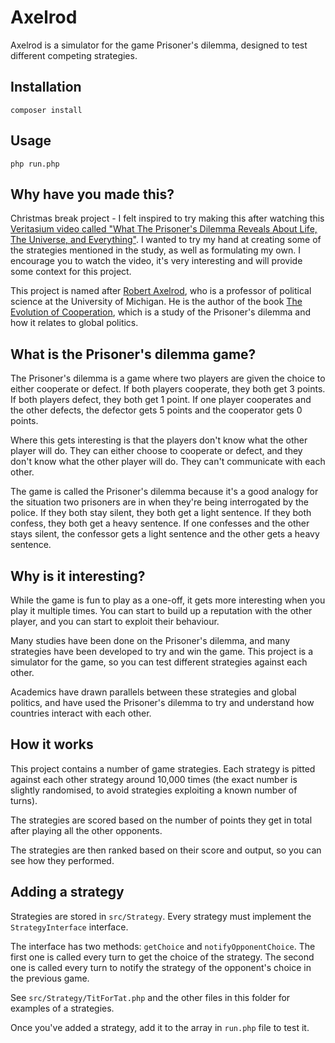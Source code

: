 # Axelrod

Axelrod is a simulator for the game Prisoner's dilemma, designed to test different competing strategies.

## Installation
`composer install`

## Usage
`php run.php`

## Why have you made this?
Christmas break project - I felt inspired to try making this after watching this [Veritasium video called "What The Prisoner's Dilemma Reveals About Life, The Universe, and Everything"](https://www.youtube.com/watch?v=mScpHTIi-kM). I wanted to try my hand at creating some of the strategies mentioned in the study, as well as formulating my own. I encourage you to watch the video, it's very interesting and will provide some context for this project.

This project is named after [Robert Axelrod](https://en.wikipedia.org/wiki/Robert_Axelrod), who is a professor of political science at the University of Michigan. He is the author of the book [The Evolution of Cooperation](https://en.wikipedia.org/wiki/The_Evolution_of_Cooperation), which is a study of the Prisoner's dilemma and how it relates to global politics.

## What is the Prisoner's dilemma game?
The Prisoner's dilemma is a game where two players are given the choice to either cooperate or defect. If both players cooperate, they both get 3 points. If both players defect, they both get 1 point. If one player cooperates and the other defects, the defector gets 5 points and the cooperator gets 0 points.

Where this gets interesting is that the players don't know what the other player will do. They can either choose to cooperate or defect, and they don't know what the other player will do. They can't communicate with each other.

The game is called the Prisoner's dilemma because it's a good analogy for the situation two prisoners are in when they're being interrogated by the police. If they both stay silent, they both get a light sentence. If they both confess, they both get a heavy sentence. If one confesses and the other stays silent, the confessor gets a light sentence and the other gets a heavy sentence.

## Why is it interesting?

While the game is fun to play as a one-off, it gets more interesting when you play it multiple times. You can start to build up a reputation with the other player, and you can start to exploit their behaviour.

Many studies have been done on the Prisoner's dilemma, and many strategies have been developed to try and win the game. This project is a simulator for the game, so you can test different strategies against each other.

Academics have drawn parallels between these strategies and global politics, and have used the Prisoner's dilemma to try and understand how countries interact with each other. 

## How it works
This project contains a number of game strategies. Each strategy is pitted against each other strategy around 10,000 times (the exact number is slightly randomised, to avoid strategies exploiting a known number of turns).

The strategies are scored based on the number of points they get in total after playing all the other opponents.

The strategies are then ranked based on their score and output, so you can see how they performed.

## Adding a strategy
Strategies are stored in `src/Strategy`. Every strategy must implement the `StrategyInterface` interface.

The interface has two methods: `getChoice` and `notifyOpponentChoice`. The first one is called every turn to get the choice of the strategy. The second one is called every turn to notify the strategy of the opponent's choice in the previous game.

See `src/Strategy/TitForTat.php` and the other files in this folder for examples of a strategies.

Once you've added a strategy, add it to the array in `run.php` file to test it.

